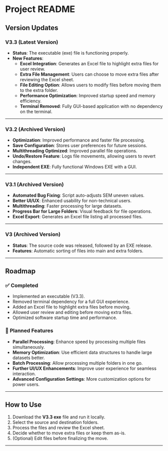 # Project README

## Version Updates

### **V3.3 (Latest Version)**

- **Status**: The executable (exe) file is functioning properly.
- **New Features**:
  - **Excel Integration**: Generates an Excel file to highlight extra files for user review.
  - **Extra File Management**: Users can choose to move extra files after reviewing the Excel sheet.
  - **File Editing Option**: Allows users to modify files before moving them to the extra folder.
  - **Performance Optimization**: Improved startup speed and memory efficiency.
  - **Terminal Removed**: Fully GUI-based application with no dependency on the terminal.

---

### **V3.2 (Archived Version)**

- **Optimization**: Improved performance and faster file processing.
- **Save Configuration**: Stores user preferences for future sessions.
- **Multithreading Optimized**: Improved parallel file operations.
- **Undo/Restore Feature**: Logs file movements, allowing users to revert changes.
- **Independent EXE**: Fully functional Windows EXE with a GUI.

---

### **V3.1 (Archived Version)**

- **Automated Bug Fixing**: Script auto-adjusts SEM uneven values.
- **Better UI/UX**: Enhanced usability for non-technical users.
- **Multithreading**: Faster processing for large datasets.
- **Progress Bar for Large Folders**: Visual feedback for file operations.
- **Excel Export**: Generates an Excel file listing all processed files.

---

### **V3 (Archived Version)**

- **Status**: The source code was released, followed by an EXE release.
- **Features**: Automatic sorting of files into main and extra folders.

---

## Roadmap

### ✅ **Completed**

- Implemented an executable (V3.3).
- Removed terminal dependency for a full GUI experience.
- Added an Excel file to highlight extra files before moving.
- Allowed user review and editing before moving extra files.
- Optimized software startup time and performance.

### 🚀 **Planned Features**

- **Parallel Processing**: Enhance speed by processing multiple files simultaneously.
- **Memory Optimization**: Use efficient data structures to handle large datasets better.
- **Batch Processing**: Allow processing multiple folders in one go.
- **Further UI/UX Enhancements**: Improve user experience for seamless interaction.
- **Advanced Configuration Settings**: More customization options for power users.

---

## How to Use

1. Download the **V3.3 exe** file and run it locally.
2. Select the source and destination folders.
3. Process the files and review the Excel sheet.
4. Decide whether to move extra files or keep them as-is.
5. (Optional) Edit files before finalizing the move.



---

